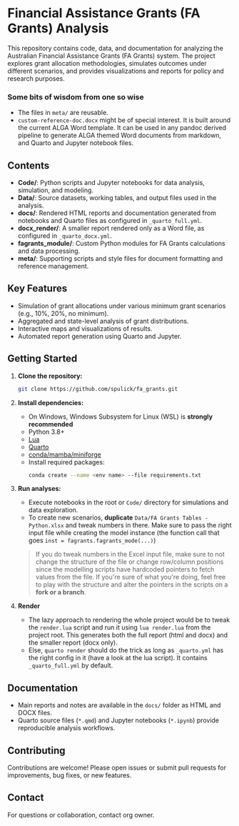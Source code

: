 # Financial Assistance Grants (FA Grants) Analysis

This repository contains code, data, and documentation for analyzing the Australian Financial Assistance Grants (FA Grants) system. The project explores grant allocation methodologies, simulates outcomes under different scenarios, and provides visualizations and reports for policy and research purposes.

### Some bits of wisdom from one so wise
- The files in `meta/` are reusable. 
- `custom-reference-doc.docx` might be of special interest. It is built around the current ALGA Word template. It can be used in any pandoc derived pipeline to generate ALGA themed Word documents from markdown, and Quarto and Jupyter notebook files. 

## Contents
- **Code/**: Python scripts and Jupyter notebooks for data analysis, simulation, and modeling.
- **Data/**: Source datasets, working tables, and output files used in the analysis.
- **docs/**: Rendered HTML reports and documentation generated from notebooks and Quarto files as configured in `_quarto_full.yml`.
- **docx_render/**: A smaller report rendered only as a Word file, as configured in `_quarto_docx.yml`.
- **fagrants_module/**: Custom Python modules for FA Grants calculations and data processing.
- **meta/**: Supporting scripts and style files for document formatting and reference management.

## Key Features
- Simulation of grant allocations under various minimum grant scenarios (e.g., 10%, 20%, no minimum).
- Aggregated and state-level analysis of grant distributions.
- Interactive maps and visualizations of results.
- Automated report generation using Quarto and Jupyter.

## Getting Started
1. **Clone the repository:**
   ```bash
   git clone https://github.com/spulick/fa_grants.git
   ```
2. **Install dependencies:**
   - On Windows, Windows Subsystem for Linux (WSL) is **strongly recommended**
   - Python 3.8+
   - [Lua](https://www.lua.org) 
   - [Quarto](https://quarto.org/)
   - [conda/mamba/miniforge](https://github.com/conda-forge/miniforge)
   - Install required packages:
     ```bash
     conda create --name <env name> --file requirements.txt
     ```
3. **Run analyses:**
   - Execute notebooks in the root or `Code/` directory for simulations and data exploration.
   - To create new scenarios, **duplicate** `Data/FA Grants Tables - Python.xlsx` and tweak numbers in there. Make sure to pass the right input file while creating the model instance (the function call that goes `inst = fagrants.fagrants_mode(...)`)
   > If you do tweak numbers in the Excel input file, make sure to not change the structure of the file or change row/column positions since the modelling scripts have hardcoded pointers to fetch values from the file.
   > If you're sure of what you're doing, feel free to play with the structure and alter the pointers in the scripts on a **fork or a branch**. 

4. **Render**
    - The lazy approach to rendering the whole project would be to tweak the `render.lua` script and run it using `lua render.lua` from the project root. This generates both the full report (html and docx) and the smaller report (docx only).
    - Else, `quarto render` should do the trick as long as `_quarto.yml` has the right config in it (have a look at the lua script). It contains `_quarto_full.yml` by default. 

## Documentation
- Main reports and notes are available in the `docs/` folder as HTML and DOCX files.
- Quarto source files (`*.qmd`) and Jupyter notebooks (`*.ipynb`) provide reproducible analysis workflows.

## Contributing
Contributions are welcome! Please open issues or submit pull requests for improvements, bug fixes, or new features.

## Contact
For questions or collaboration, contact org owner.

